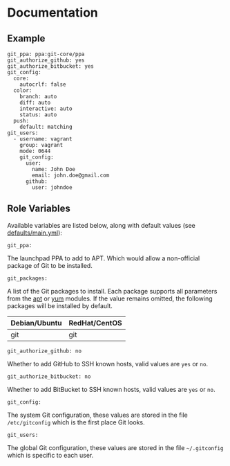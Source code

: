 # Documentation

## Example

```
git_ppa: ppa:git-core/ppa
git_authorize_github: yes
git_authorize_bitbucket: yes
git_config:
  core:
    autocrlf: false
  color:
    branch: auto
    diff: auto
    interactive: auto
    status: auto
  push:
    default: matching
git_users:
  - username: vagrant
    group: vagrant
    mode: 0644
    git_config:
      user:
        name: John Doe
        email: john.doe@gmail.com
      github:
        user: johndoe
```

## Role Variables

Available variables are listed below, along with default values (see [defaults/main.yml](/defaults/main.yml)):

```
git_ppa:
```

The launchpad PPA to add to APT. Which would allow a non-official package of Git to be installed.

```
git_packages:
```

A list of the Git packages to install. Each package supports all parameters from the
[apt](http://docs.ansible.com/ansible/apt_module.html) or [yum](http://docs.ansible.com/ansible/yum_module.html) modules.
If the value remains omitted, the following packages will be installed by default.

| Debian/Ubuntu          | RedHat/CentOS           |
| :--------------------- | :---------------------- |
| git                    | git                     |

```
git_authorize_github: no
```

Whether to add GitHub to SSH known hosts, valid values are `yes` or `no`.

```
git_authorize_bitbucket: no
```

Whether to add BitBucket to SSH known hosts, valid values are `yes` or `no`.

```
git_config:
```

The system Git configuration, these values are stored in the file `/etc/gitconfig` which is
the first place Git looks.

```
git_users:
```

The global Git configuration, these values are stored in the file `~/.gitconfig` which is specific to each user.